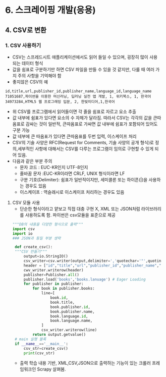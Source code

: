 # 6. 스크레이핑 개발(응용)
## 4. CSV로 변환
### 1. CSV 사용하기
- CSV는 스프레드시트 애플리케이션에서도 읽어 들일 수 있으며, 굉장히 많이 사용되는 데이터 형식
- 값을 쉼표로 구분하기만 하면 CSV 파일을 만들 수 있을 것 같지만, 다룰 때 여러 가지 주의 사항을 기억해야 함
- 좋지않은 CSV의 예
```csv
id,title,url,publisher_id,publisher_name,language_id,language_name
71051687,파이썬을 이용한 머신러닝, 딥러닝 실전 앱 개발, 1, 위키북스, 1, 한국어
34973284,HTML5 웹 프로그래밍 입문, 2, 한빛미디어,1,한국어
```
- 위 CSV를 프로그램에서 읽어들이면 각 줄을 쉼표로 자르고 요소 추출
- 값 내부에 쉼표가 있다면 요소의 수 자체가 달라짐. 따라서 CSV는 각각의 값을 큰따옴표로 감싸는 것이 일반적, 큰따옴표로 가싸면 값 내부에 쉼표가 포함되어 있어도 구분 가능
- 값 네부에 큰 따옴표가 있다면 큰따옴표를 두번 입력, 이스케이프 처리
- CSV의 기술 사양은 RFC(Request for Comments, 기술 사양의 공개 형식)로 정의,세부적인 사항에 대해서는 CSV를 다루는 프로그램이 임의로 구현할 수 있게 되어 있음.
- 다음과 같은 부분 주의
  - 문자 코드 : EUC-KR인지 UTF-8인지
  - 줄바꿈 문자 :EUC-KR이라면 CRLF, UNIX 형식이라면 LF
  - 구분 기호(Delimiter): 쉼표가 일반적이지만, 세미콜론 또는 하이픈(|)을 사용하는 경우도 있음
  - 이스케이프 : 역슬래시로 이스케이프 처리하는 경우도 있음
1. CSV 모듈 사용
   - 단순한 형식이라고 얕보고 직접 대충 구현 X, XML 또는 JSON처럼 라이브러리를 사용하도록 함. 파이썬은 csv모듈을 표준으로 제공
   ```python
   """DB의 내용을 다양한 형식으로 출력"""
   import csv
   import io
   ### JSON과 동일 부분 생략

    def create_csv():
    """CSV 만들기"""
        output=io.StringIO()
        csv_writer=csv.writer(output,delimiter=','quotechar='"',quoting=csv.QUOTE_ALL)
        header = ["id","title","url","publisher_id","publisher_name","lanuage_id","language_name"]
        cwv_writer.writerow(header)
        publisher=Publisher.all()
        publisher.load('books','books.lanuage') # Eager Loading
        for publisher in publisher:
            for book in publisher.books:
                line=[
                    book.id,
                    book.title,
                    book.publisher.id,
                    book.publisher.name,
                    book.language.id,
                    book.language.name,
                ]
                csv_writer.writerow(line)
            return output.getvalue()
    # main 실행 블록
    if __name__=='__main__':
        csv_str=create_csv()
        print(csv_str)
   ```
   - 출력 학습 내용 기반, XML,CSV,JSON으로 출력하는 기능이 있는 크롤러 프레임워크인 Scrapy 살펴봄.